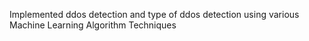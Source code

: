 Implemented ddos detection and type of ddos detection using various Machine Learning Algorithm Techniques

